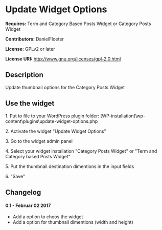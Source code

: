 Update Widget Options
=====================

**Requires:** Term and Category Based Posts Widget or Category Posts Widget

**Contributors:** DanielFloeter
  
**License:** GPLv2 or later 
  
**License URI:** http://www.gnu.org/licenses/gpl-2.0.html


## Description
Update thumbnail options for the Category Posts Widget

## Use the widget
​1. Put to file  to your WordPress plugin folder: [WP-installation]\wp-content\plugins\update-widget-options.php

​2. Activate the widget "Update Widget Options"

​3. Go to the widget admin panel

​4. Select your widget installation "Category Posts Widget" or "Term and Category based Posts Widget"

​5. Put the thumbnail destination dimentions in the input fields

​6. "Save"

## Changelog
#### 0.1 - Februar 02 2017
* Add a option to choos the widget
* Add a option for thumbnail dimentions (width and height)